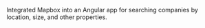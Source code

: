 Integrated Mapbox into an Angular app for
searching companies by location, size, and other properties.
